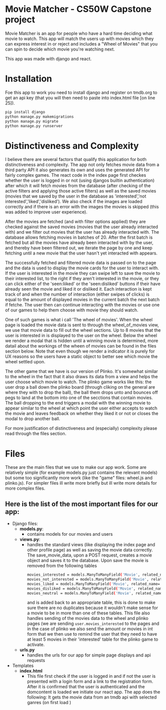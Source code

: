 # Movie Matcher - CS50W Capstone project

Movie Matcher is an app for people who have a hard time deciding what movie to watch. This app will match the users up with movies which they can express interest in or reject and includes a "Wheel of Movies" that you can spin to decide which movie you're watching next.

This app was made with django and react.

# Installation

Foe this app to work you need to install django and register on tmdb.org to get an api key (that you will then need to paste into index.html file [on line 25]).

```bash
pip install django
python manage.py makemigrations
python manage.py migrate
python manage.py runserver
```

# Distinctiveness and Complexity
 
I believe there are several factors that qualify this application for both distinctiveness and complexity. The app not only fetches movie data from a third party API it also generates its own and uses the generated API for fairly complex games. The react code in the index page first checkes whether the user is logged in or not (using djangos builtin authentication) after which it will fetch movies from the database (after checking of the active filters and applying those active filters) as well as the saved movies (movies that we saved by the user in the database as 'interested','not interested','liked','disliked'). We also check if the images are loaded correctly and if there is an error with the images the movies is skipped (this was added to improve user experience).

After the movies are fetched (and with filter options applied) they are checked against the saved movies (movies that the user already interacted with) and we filter out movies that the user has already interacted with. The database allows fetching movies in batches of 20. After the first batch is fetched but all the movies have already been interacted with by the user, and thereby have been filtered out, we iterate the page by one and keep fetching until a new movie that the user hasn't yet interacted with appears.

The successfully fetched and filtered movie data is passed on to the page and the data is used to display the movie cards for the user to interact with. If the user is interested in the movie they can swipe left to save the movie to their interested list, to the right if they aren't interested in the movie, or they can click either of the 'seen:liiked' or the 'seen:disliked' buttons if their have already seen the movie and liked it or disliked it. Each interaction is kept track of and when the number of interaction (either swipes of clicks) is equal to the amount of displayed movies in the current batch the next batch if fetche. The user then can continue interacting with the movies or use one of our games to help them choose with movie they should watch.

One of such games is what i call 'The wheel of movies'. When the wheel page is loaded the movie data is sent to through the wheel_of_movies view, we use that movie data to fill out the wheel sections. Up to 8 movies that the user is interested in is displayed to the user on the wheel. Below the wheel we render a modal that is hidden until a winning movie is determined, more datail about the workings of the wheen of movies can be found in the files section below. Note that even though we render a indicator it is purely for UX reasons so the users have a static object to better see which movie the wheel settled upon. 

The other game that we have is our version of Plinko. It's somewhat similar to the wheel in the fact that it also draws its data from a view and helps the user choose which movie to watch. The plinko game works like this: the user drop a ball down the plinko board (through cliking on the general are where they with to drop the ball), the ball them drops unto and bounces off pegs to land at the bottom into one of the secctions that contain movies. The ball dropping to the end triggers a modal  with the winning movie to appear similar to the wheel at which point the user either accepts to watch the movie and leaves feedback on whether they liked it or not or closes the modal to drop another ball.

For more justification of distinctiveness and (especially) complexity please read through the files section.
 
# Files
These are the main files that we use to make our app work. Some are relatively simple (for example models.py just contains the relevant models) but some too significantly more work (like the "game" files: wheel.js and plinko.js). For simpler files ill write more briefly but ill write more details for more complex files.

## Here is the list of the most important files for our app:
* Django files:
  * **models.py**:
    * contains models for our movies and users
  * **views.py**:
    * handles the standard views (like displaying the index page and other profile page) as well as saving the movie data correctly. The save_movie_data, upon a POST request, creates a movie object and saves it to the database. Upon save the movie is removed from the following tables
       ```bash
       movies_interested = models.ManyToManyField('Movie', related_name='interested_users', blank=True)
       movies_not_interested = models.ManyToManyField('Movie', related_name='not_interested_users', blank=True)
       movies_liked = models.ManyToManyField('Movie', related_name='liked_by_users', blank=True)
       movies_disliked = models.ManyToManyField('Movie', related_name='disliked_by_users', blank=True)
       movies_neutral = models.ManyToManyField('Movie', related_name='neutral_users', blank=True)
       ```
      and is added back to an appropriate table, this is done to make sure there are no duplicates because it wouldn't make sense for a movie to be in more than one of these tables. This file also handles sending of the movies data to the wheel and plinko pages (we are sending ```user.movies_interested``` to the pages and in the case of plinko we also send the amount or movies in int form that we then use to remind the user that they need to have at least 5 movies in their 'interested' table for the plinko game to activate.
  * **urls.py**
    * handles the urls for our app for simple page displays and api requests
* Templates
  * **index.html**
    * This file first check if the user is logged in and if not the user is presented with a login form and a link to the registration form. After it is confirmed that the user is authenticated and the domcontent is loaded we initiate our react app. The app does the following: It gets the movie data from an tmdb api with selected ganres (on first load ) 